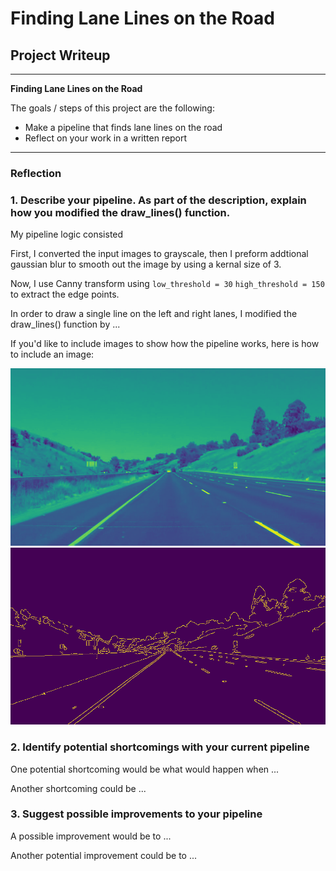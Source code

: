 # **Finding Lane Lines on the Road** 

## Project Writeup 


---

**Finding Lane Lines on the Road**

The goals / steps of this project are the following:
* Make a pipeline that finds lane lines on the road
* Reflect on your work in a written report


[//]: # (Image References)

[image1]: ./test_images_output/Grey_output.jpg "Grayscale"
[image2]: ./test_images_output/Canny_output.jpg "Canny"


---

### Reflection

### 1. Describe your pipeline. As part of the description, explain how you modified the draw_lines() function.

My pipeline logic consisted 


First, I converted the input images to grayscale, then I preform addtional gaussian blur to smooth out the image by using a kernal size of 3.

Now, I use Canny transform using `low_threshold = 30` `high_threshold = 150` to extract the edge points.


In order to draw a single line on the left and right lanes, I modified the draw_lines() function by ...

If you'd like to include images to show how the pipeline works, here is how to include an image: 

![alt text][image1]  ![alt text][image2]


### 2. Identify potential shortcomings with your current pipeline


One potential shortcoming would be what would happen when ... 

Another shortcoming could be ...


### 3. Suggest possible improvements to your pipeline

A possible improvement would be to ...

Another potential improvement could be to ...
